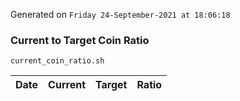 Generated on `Friday 24-September-2021 at 18:06:18`

### Current to Target Coin Ratio
`current_coin_ratio.sh`

Date|Current|Target|Ratio
---|---|---|---
